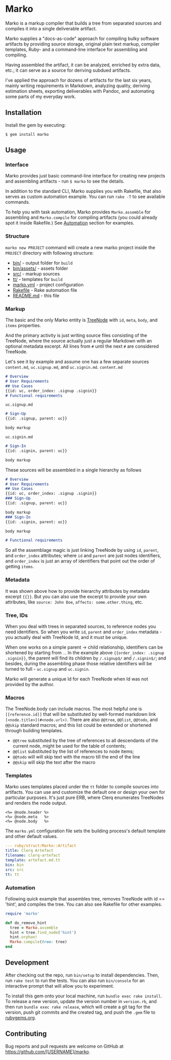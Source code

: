 # Marko

Marko is a markup compiler that builds a tree from separated sources and compiles it into a single deliverable artifact.

Marko supplies a "docs-as-code" approach for compiling bulky software artifacts by providing source storage, original plain text markup, compiler templates, Ruby- and a command-line interface for assembling and compiling.

Having assembled the artifact, it can be analyzed, enriched by extra data, etc.; it can serve as a source for deriving subdued artifacts.  

I've applied the approach for dozens of artifacts for the last six years, mainly writing requirements in Markdown, analyzing quality, deriving estimation sheets, exporting deliverables with Pandoc, and automating some parts of my everyday work.

## Installation

Install the gem by executing:

    $ gem install marko

## Usage

### Interface

Marko provides just basic command-line interface for creating new projects and assembling artifacts - run `$ marko` to see the details.

In addition to the standard CLI, Marko supplies you with Rakefile, that also serves as custom automation example. You can run `rake -T` to see available commands.

To help you with task automation, Marko provides `Marko.assemble` for assembling and `Marko.compile` for compiling artifacts (you could already spot it inside Rakefile.) See [Automation](#automation) section for examples.

### Structure

`marko new PROJECT` command will create a new marko project inside the `PROJECT` directory with following structure:

- [bin/](bin/) - output folder for `build`
- [bin/assets/](bin/assets/) - assets folder
- [src/](src/) - markup sources
- [tt/](tt/) - templates for `build`
- [marko.yml](marko.yml) - project configuration
- [Rakefile](Rakefile) - Rake automation file
- [README.md](README.md) - this file

### Markup

The basic and the only Marko entity is [TreeNode](#github-link) with `id`, `meta`, `body`, and `items` properties.

And the primary activity is just writing source files consisting of the TreeNode, where the source actually just a regular Markdown with an optional metadata excerpt. All lines from `#` until the next `#` are considered TreeNode.

Let's see it by example and assume one has a few separate sources `content.md`, `uc.signup.md`, and `uc.signin.md`.
`content.md`

```markdown
# Overview
# User Requirements
## Use Cases
{{id: uc, order_index: .signup .signin}}
# Functional requirements
```

`uc.signup.md`

```markdown
# Sign-Up
{{id: .signup, parent: uc}}

body markup
```

`uc.signin.md`

```markdown
# Sign-In
{{id: .signin, parent: uc}}

body markup
```

These sources will be assembled in a single hierarchy as follows

```markdown
# Overview
# User Requirements
## Use Cases
{{id: uc, order_index: .signup .signin}}
### Sign-Up
{{id: .signup, parent: uc}}

body markup
### Sign-In
{{id: .signin, parent: uc}}

body markup

# Functional requirements
```

So all the assemblage magic is just linking TreeNode by using `id`, `parent`, and `order_index` attributes; where `id` and `parent` are just nodes identifiers, and `order_index` is just an array of identifiers that point out the order of getting `items`.

### Metadata

It was shown above how to provide hierarchy attributes by metadata excerpt `{{}}`. But you can also use the excerpt to provide your own attributes, like `source: John Doe`, `affects: some.other.thing`, etc.

### Tree, IDs

When you deal with trees in separated sources, to reference nodes you need identifiers. So when you write `id`, `parent` and `order_index` metadata - you actually deal with TreeNode Id, and it must be unique.  

When one works on a simple parent -> child relationship, identifiers can be shortened by starting from `.`. In the example above `{{order_index: .signup .signin}}`, the parent will find its children by `/.signup$/` and `/.signin$/`; and besides, during the assembling phase those relative identifiers will be turned to full - `uc.signup` and `uc.signin`.

Marko will generate a unique Id for each TreeNode when Id was not provided by the author.

### Macros

The TreeNode.body can include macros. The most helpful one is `[[reference.id]]` that will be substituted by well-formed markdown link `[<node.title>](#<node.url>)`. There are also `@@tree`, `@@list`, `@@todo`, and `@@skip` standard macros; and this list could be extended or shortened through building templates.  

- `@@tree` substituted by the tree of references to all descendants of the current node, might be used for the table of contents;
- `@@list` substituted by the list of references to node items;
- `@@todo` will will skip text with the macro till the end of the line
- `@@skip` will skip the text after the macro

### Templates

Marko uses templates placed under the `tt` folder to compile sources into artifacts. You can use and customize the default one or design your own for particular purposes. It's just pure ERB, where Clerq enumerates TreeNodes and renders the node output.

```
<%= @node.header %>
<%= @node.meta   %>
<%= @node.body   %>
```

The `marko.yml` configuration file sets the building process's default template and other default values.

```yml
--- ruby/struct:Marko::Artifact
title: Clerq Artefact
filename: clerq-artefact
template: artefact.md.tt
bin: bin
src: src
tt: tt
```

### Automation

Following quick example that assembles tree, removes TreeNode with id == 'hint', and compiles the tree. You can also see Rakefile for other examples.

```ruby
require 'marko'

def do_remove_hint
  tree = Marko.assemble
  hint = tree.find_node('hint')
  hint.orphan!
  Marko.compile(tree: tree)  
end
```

## Development

After checking out the repo, run `bin/setup` to install dependencies. Then, run `rake test` to run the tests. You can also run `bin/console` for an interactive prompt that will allow you to experiment.

To install this gem onto your local machine, run `bundle exec rake install`. To release a new version, update the version number in `version.rb`, and then run `bundle exec rake release`, which will create a git tag for the version, push git commits and the created tag, and push the `.gem` file to [rubygems.org](https://rubygems.org).

## Contributing

Bug reports and pull requests are welcome on GitHub at https://github.com/[USERNAME]/marko.
